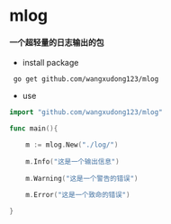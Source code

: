 # mlog

#### 一个超轻量的日志输出的包

- install package
```
 go get github.com/wangxudong123/mlog
```


- use
```go               
import "github.com/wangxudong123/mlog"

func main(){

    m := mlog.New("./log/")     
    
    m.Info("这是一个输出信息")      
    
    m.Warning("这是一个警告的错误")   
    
    m.Error("这是一个致命的错误")     

}
```
